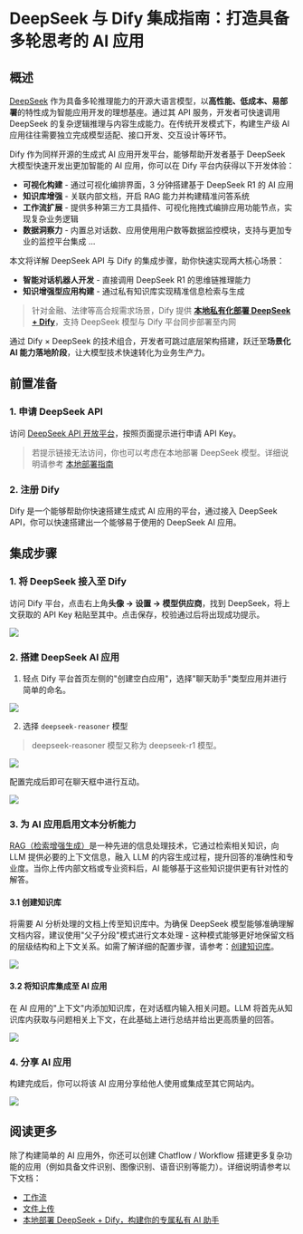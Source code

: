 # DeepSeek 与 Dify 集成指南：打造具备多轮思考的 AI 应用

## 概述

[DeepSeek](https://www.deepseek.com/) 作为具备多轮推理能力的开源大语言模型，以**高性能、低成本、易部署**的特性成为智能应用开发的理想基座。通过其 API 服务，开发者可快速调用 DeepSeek 的复杂逻辑推理与内容生成能力。在传统开发模式下，构建生产级 AI 应用往往需要独立完成模型适配、接口开发、交互设计等环节。

Dify 作为同样开源的生成式 AI 应用开发平台，能够帮助开发者基于 DeepSeek 大模型快速开发出更加智能的 AI 应用，你可以在 Dify 平台内获得以下开发体验：

* **可视化构建** - 通过可视化编排界面，3 分钟搭建基于 DeepSeek R1 的 AI 应用
* **知识库增强** - 关联内部文档，开启 RAG 能力并构建精准问答系统
* **工作流扩展** - 提供多种第三方工具插件、可视化拖拽式编排应用功能节点，实现复杂业务逻辑
* **数据洞察力** - 内置总对话数、应用使用用户数等数据监控模块，支持与更加专业的监控平台集成 ...

本文将详解 DeepSeek API 与 Dify 的集成步骤，助你快速实现两大核心场景：

* **智能对话机器人开发** - 直接调用 DeepSeek R1 的思维链推理能力
* **知识增强型应用构建** - 通过私有知识库实现精准信息检索与生成

> 针对金融、法律等高合规需求场景，Dify 提供 [**本地私有化部署 DeepSeek + Dify**](/zh-hans/learn-more/use-cases/private-ai-ollama-deepseek-dify)，支持 DeepSeek 模型与 Dify 平台同步部署至内网

通过 Dify × DeepSeek 的技术组合，开发者可跳过底层架构搭建，跃迁至**场景化 AI 能力落地阶段**，让大模型技术快速转化为业务生产力。

## 前置准备

### 1. 申请 DeepSeek API

访问 [DeepSeek API 开放平台](https://platform.deepseek.com/)，按照页面提示进行申请 API Key。

> 若提示链接无法访问，你也可以考虑在本地部署 DeepSeek 模型。详细说明请参考 [本地部署指南](/zh-hans/learn-more/use-cases/private-ai-ollama-deepseek-dify)

### 2. 注册 Dify

Dify 是一个能够帮助你快速搭建生成式 AI 应用的平台，通过接入 DeepSeek API，你可以快速搭建出一个能够易于使用的 DeepSeek AI 应用。

## 集成步骤

### 1. 将 DeepSeek 接入至 Dify

访问 Dify 平台，点击右上角**头像 → 设置 → 模型供应商**，找到 DeepSeek，将上文获取的 API Key 粘贴至其中。点击保存，校验通过后将出现成功提示。

![](https://assets-docs.dify.ai/2025/01/a7d6b4e05a3c9d85d0cb42f4dd018bc8.png)

### 2. 搭建 DeepSeek AI 应用

1. 轻点 Dify 平台首页左侧的"创建空白应用"，选择"聊天助手"类型应用并进行简单的命名。

![](https://assets-docs.dify.ai/2025/01/7f56bc3c836c7248043b656fa95e474e.png)

2. 选择 `deepseek-reasoner` 模型

> deepseek-reasoner 模型又称为 deepseek-r1 模型。

![](https://assets-docs.dify.ai/2025/01/de134c6285985fe1552223eb33641b9f.png)

配置完成后即可在聊天框中进行互动。

![](https://assets-docs.dify.ai/2025/01/3760e9a0cb7c2070978134d8f7f13929.png)

### 3. 为 AI 应用启用文本分析能力

[RAG（检索增强生成）](https://docs.dify.ai/zh-hans/learn-more/extended-reading/retrieval-augment)是一种先进的信息处理技术，它通过检索相关知识，向 LLM 提供必要的上下文信息，融入 LLM 的内容生成过程，提升回答的准确性和专业度。当你上传内部文档或专业资料后，AI 能够基于这些知识提供更有针对性的解答。

#### 3.1 创建知识库

将需要 AI 分析处理的文档上传至知识库中。为确保 DeepSeek 模型能够准确理解文档内容，建议使用"父子分段"模式进行文本处理 - 这种模式能够更好地保留文档的层级结构和上下文关系。如需了解详细的配置步骤，请参考：[创建知识库](https://docs.dify.ai/zh-hans/guides/knowledge-base/create-knowledge-and-upload-documents)。

![](https://assets-docs.dify.ai/2025/01/f38af53d2b124391e2ea32f29da7d87d.png)

#### 3.2 将知识库集成至 AI 应用

在 AI 应用的"上下文"内添加知识库，在对话框内输入相关问题。LLM 将首先从知识库内获取与问题相关上下文，在此基础上进行总结并给出更高质量的回答。

![](https://assets-docs.dify.ai/2025/01/4254ec131fece172a59304414a060f4e.png)

### 4. 分享 AI 应用

构建完成后，你可以将该 AI 应用分享给他人使用或集成至其它网站内。

![](https://assets-docs.dify.ai/2025/01/d32857964683b48027d20d029e7e06c0.png)

## 阅读更多

除了构建简单的 AI 应用外，你还可以创建 Chatflow / Workflow 搭建更多复杂功能的应用（例如具备文件识别、图像识别、语音识别等能力）。详细说明请参考以下文档：

* [工作流](https://docs.dify.ai/zh-hans/guides/workflow)
* [文件上传](https://docs.dify.ai/zh-hans/guides/workflow/file-upload)
* [本地部署 DeepSeek + Dify，构建你的专属私有 AI 助手](/zh-hans/learn-more/use-cases/private-ai-ollama-deepseek-dify)
